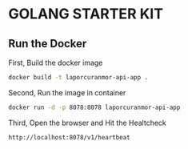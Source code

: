 # GOLANG STARTER KIT

## Run the Docker

First, Build the docker image

```sh
docker build -t laporcuranmor-api-app .
```

Second, Run the image in container

```sh
docker run -d -p 8078:8078 laporcuranmor-api-app
```

Third, Open the browser and Hit the Healtcheck

```sh
http://localhost:8078/v1/heartbeat
```

